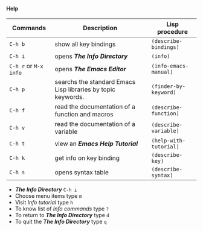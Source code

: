 #### Help

| Commands 		        | Description 				                     		               | Lisp procedure 	     |  
|-----------------------|----------------------------------------------------------------------|-------------------------|
| `C-h b` 		  		| show all key bindings									               |`(describe-bindings)`	 |	
| `C-h i` 		  		| opens _**The Info Directory**_								 	   |`(info)`			     |
| `C-h r` or `M-x info` | opens _**The Emacs Editor**_								 	       |`(info-emacs-manual)`    |
| `C-h p` 		  		| searchs the standard Emacs Lisp libraries by topic keywords.         |`(finder-by-keyword)`    |
| `C-h f` 		 		| read the documentation of a function and macros					   |`(describe-function)`    |
| `C-h v` 		  		| read the documentation of a variable 						           |`(describe-variable)`    |
| `C-h t` 		  		| view an _**Emacs Help Tutorial**_							           |`(help-with-tutorial)`   |	 
| `C-h k` 		  		| get info on key binding										       |`(describe-key)`	     |	
| `C-h s` 		  		| opens syntax table										           |`(describe-syntax)`	     |

-  _**The Info Directory**_ `C-h i` 
- Choose menu items type `m`
- Visit *Info tutorial* type `h`
- To know list of *Info commands* type `?`
- To return to _**The Info Directory**_ type `d`
- To quit the _**The Info Directory**_  type `q`

